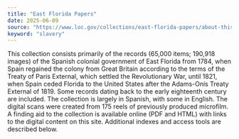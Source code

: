 ```yaml
---
title: "East Florida Papers"
date: 2025-06-09
source: "https://www.loc.gov/collections/east-florida-papers/about-this-collection/"
keyword: "slavery"
---
```


This collection consists primarily of the records (65,000 items; 190,918 images) of the Spanish colonial government of East Florida from 1784, when Spain regained the colony from Great Britain according to the terms of the Treaty of Paris External, which settled the Revolutionary War, until 1821, when Spain ceded Florida to the United States after the Adams-Onís Treaty External of 1819. Some records dating back to the early eighteenth century are included. The collection is largely in Spanish, with some in English. The digital scans were created from 175 reels of previously produced microfilm. A finding aid to the collection is available online (PDF and HTML) with links to the digital content on this site. Additional indexes and access tools are described below.

